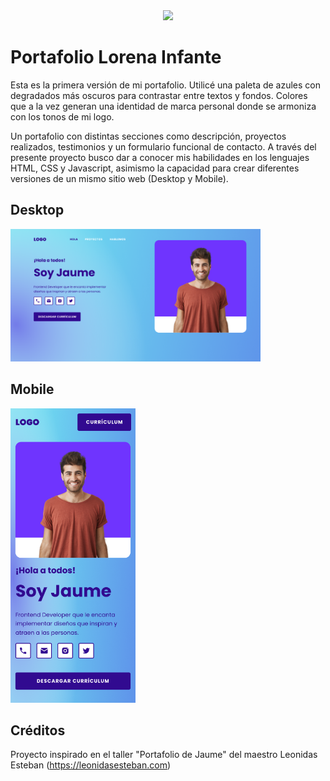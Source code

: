 <div align="center">
<img width="300px"  src="https://lorena-infante.github.io/portafolio-lorena/images/logo_1-01.png" />
</div>

# Portafolio Lorena Infante

Esta es la primera versión de mi portafolio. Utilicé una paleta de azules con degradados más oscuros para contrastar entre textos y fondos. Colores que a la vez generan una identidad de marca personal donde se armoniza con los tonos de mi logo. 

Un portafolio con distintas secciones como descripción, proyectos realizados, testimonios y un formulario funcional de contacto. A través del presente proyecto busco dar a conocer mis habilidades en los lenguajes HTML, CSS y Javascript, asimismo la capacidad para crear diferentes versiones de un mismo sitio web (Desktop y Mobile). 

## Desktop

<img width="400px"  src="https://github.com/no-te-rindas/imagenes/blob/main/Readmes/portafolio-jaume/jaume-desktop.png?raw=true" />

## Mobile

<img width="200px" src="https://github.com/no-te-rindas/imagenes/blob/main/Readmes/portafolio-jaume/jaume-mobile.png?raw=true" />

## Créditos

Proyecto inspirado en el taller "Portafolio de Jaume" del maestro Leonidas Esteban (https://leonidasesteban.com)

